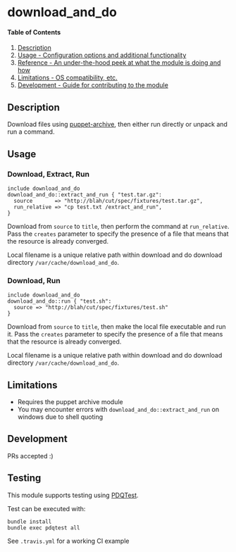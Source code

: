 # download_and_do

#### Table of Contents

1. [Description](#description)
1. [Usage - Configuration options and additional functionality](#usage)
1. [Reference - An under-the-hood peek at what the module is doing and how](REFERENCE.md)
1. [Limitations - OS compatibility, etc.](#limitations)
1. [Development - Guide for contributing to the module](#development)

## Description

Download files using [puppet-archive](https://forge.puppet.com/puppet/archive), then either run directly or unpack and run a command.


## Usage

### Download, Extract, Run

```puppet
include download_and_do
download_and_do::extract_and_run { "test.tar.gz":
  source       => "http://blah/cut/spec/fixtures/test.tar.gz",
  run_relative => "cp test.txt /extract_and_run",
}
```
Download from `source` to `title`, then perform the command at `run_relative`.  Pass the `creates` parameter to specify the presence of a file that means that the resource is already converged.

Local filename is a unique relative path within download and do download directory `/var/cache/download_and_do`.


### Download, Run
```
include download_and_do
download_and_do::run { "test.sh":
  source => "http://blah/cut/spec/fixtures/test.sh"
}
```

Download from `source` to `title`, then make the local file executable and run it.  Pass the `creates` parameter to specify the presence of a file that means that the resource is already converged.

Local filename is a unique relative path within download and do download directory `/var/cache/download_and_do`.


## Limitations

* Requires the puppet archive module
* You may encounter errors with `download_and_do::extract_and_run` on windows due to shell quoting

## Development

PRs accepted :)

## Testing
This module supports testing using [PDQTest](https://github.com/GeoffWilliams/pdqtest).


Test can be executed with:

```
bundle install
bundle exec pdqtest all
```


See `.travis.yml` for a working CI example

